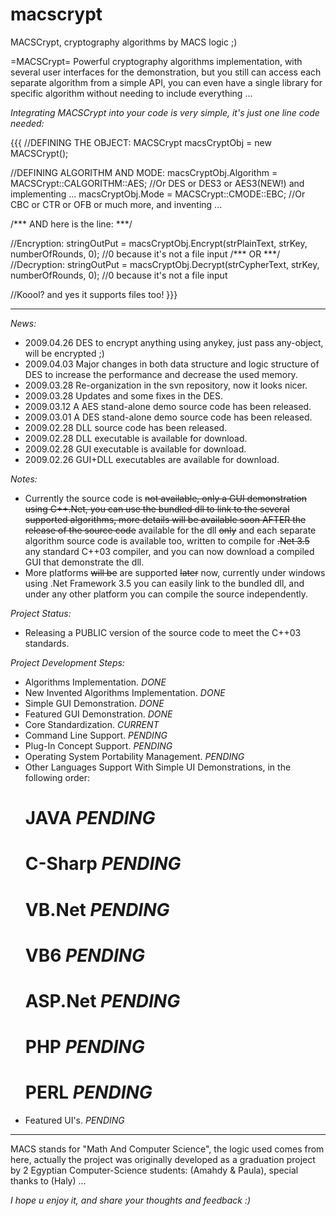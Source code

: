 # macscrypt

MACSCrypt, cryptography algorithms by MACS logic ;)

=MACSCrypt=
Powerful cryptography algorithms implementation, with several user interfaces for the demonstration, but you still can access each separate algorithm from a simple API, you can even have a single library for specific algorithm without needing to include everything ...

*Integrating MACSCrypt into your code is very simple, it's just one line code needed:*

{{{
//DEFINING THE OBJECT:
MACSCrypt macsCryptObj = new MACSCrypt();

//DEFINING ALGORITHM AND MODE:
macsCryptObj.Algorithm = MACSCrypt::CALGORITHM::AES; //Or DES or DES3 or AES3(NEW!) and implementing ...
macsCryptObj.Mode = MACSCrypt::CMODE::EBC; //Or CBC or CTR or OFB or much more, and inventing ...

/*** AND here is the line: ***/

//Encryption:
stringOutPut = macsCryptObj.Encrypt(strPlainText, strKey, numberOfRounds, 0); //0 because it's not a file input
/*** OR ***/
//Decryption:
stringOutPut = macsCryptObj.Decrypt(strCypherText, strKey, numberOfRounds, 0); //0 because it's not a file input

//Koool? and yes it supports files too!
}}}

----
*News:*

 * 2009.04.26 DES to encrypt anything using anykey, just pass any-object, will be encrypted ;)
 * 2009.04.03 Major changes in both data structure and logic structure of DES to increase the performance and decrease the used memory.
 * 2009.03.28 Re-organization in the svn repository, now it looks nicer.
 * 2009.03.28 Updates and some fixes in the DES.
 * 2009.03.12 A AES stand-alone demo source code has been released.
 * 2009.03.01 A DES stand-alone demo source code has been released.
 * 2009.02.28 DLL source code has been released.
 * 2009.02.28 DLL executable is available for download.
 * 2009.02.28 GUI executable is available for download.
 * 2009.02.26 GUI+DLL executables are available for download.

*Notes:*

 * Currently the source code is ~~not available, only a GUI demonstration using C++.Net, you can use the bundled dll to link to the several supported algorithms, more details will be available soon AFTER the release of the source code~~ available for the dll ~~only~~ and each separate algorithm source code is available too, written to compile for ~~.Net 3.5~~ any standard C++03 compiler, and you can now download a compiled GUI that demonstrate the dll.
 * More platforms ~~will be~~ are supported ~~later~~ now, currently under windows using .Net Framework 3.5 you can easily link to the bundled dll, and under any other platform you can compile the source independently.

*Project Status:*

 * Releasing a PUBLIC version of the source code to meet the C++03 standards.

*Project Development Steps:*

 * Algorithms Implementation. _DONE_
 * New Invented Algorithms Implementation. _DONE_
 * Simple GUI Demonstration. _DONE_
 * Featured GUI Demonstration. _DONE_
 * Core Standardization. _CURRENT_
 * Command Line Support. _PENDING_
 * Plug-In Concept Support. _PENDING_
 * Operating System Portability Management. _PENDING_
 * Other Languages Support With Simple UI Demonstrations, in the following order:
   # JAVA _PENDING_
   # C-Sharp _PENDING_
   # VB.Net _PENDING_
   # VB6 _PENDING_
   # ASP.Net _PENDING_
   # PHP _PENDING_
   # PERL _PENDING_
 * Featured UI's. _PENDING_
----

MACS stands for "Math And Computer Science", the logic used comes from here, actually the project was originally developed as a graduation project by 2 Egyptian Computer-Science students: (Amahdy & Paula), special thanks to (Haly) ...

_I hope u enjoy it, and share your thoughts and feedback :)_
